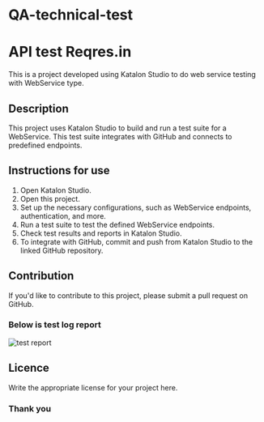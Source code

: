 # QA-technical-test

# API test Reqres.in

This is a project developed using Katalon Studio to do web service testing with WebService type.

## Description

This project uses Katalon Studio to build and run a test suite for a WebService. This test suite integrates with GitHub and connects to predefined endpoints.

## Instructions for use

1. Open Katalon Studio.
2. Open this project.
3. Set up the necessary configurations, such as WebService endpoints, authentication, and more.
4. Run a test suite to test the defined WebService endpoints.
5. Check test results and reports in Katalon Studio.
6. To integrate with GitHub, commit and push from Katalon Studio to the linked GitHub repository.

## Contribution

If you'd like to contribute to this project, please submit a pull request on GitHub.

### Below is test log report
![test report](https://github.com/Iqbalfachrian/QA-technical-test/assets/101652940/8eed3dba-69ce-4801-a6dd-2819ebecce10)


## Licence

Write the appropriate license for your project here.

### Thank you
